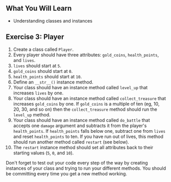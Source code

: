 ## What You Will Learn

* Understanding classes and instances

## Exercise 3: Player

1. Create a class called `Player`.
2. Every player should have three attributes: `gold_coins`, `health_points`, and `lives`.
3. `lives` should start at `5`.
4. `gold_coins` should start at `0`.
5. `health_points` should start at `10`.
6. Define an `__str__()` instance method.
7. Your class should have an instance method called `level_up` that increases `lives` by one.
8. Your class should have an instance method called `collect_treasure` that increases `gold_coins` by one.  If `gold_coins` is a multiple of ten (eg, 10, 20, 30, and so on) then the `collect_treasure` method should run the `level_up` method.
9. Your class should have an instance method called `do_battle` that accepts one `damage` argument and subtracts it from the player's `health_points`.  If `health_points` falls below one, subtract one from `lives` and reset `health_points` to ten.  If you have run out of lives, this method should run another method called `restart` (see below).
10. The `restart` instance method should set all attributes back to their starting values (`5`, `0`, and `10`).

Don't forget to test out your code every step of the way by creating instances of your class and trying to run your different methods.  You should be committing every time you get a new method working.
